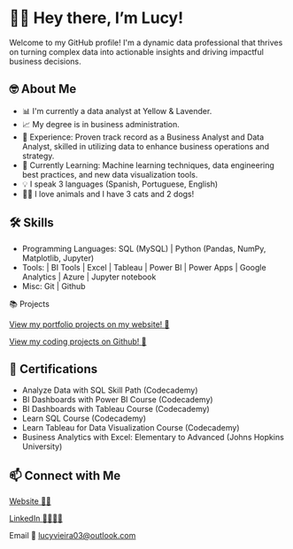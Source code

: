 # 👋🏾 Hey there, I’m Lucy!

Welcome to my GitHub profile! I'm a dynamic data professional that thrives on turning complex data into actionable insights and driving impactful business decisions.

## 🤓 About Me

- 📊 I'm currently a data analyst at Yellow & Lavender.
- 📈 My degree is in business administration.
- 💼 Experience: Proven track record as a Business Analyst and Data Analyst, skilled in utilizing data to enhance business operations and strategy.
- 🌱 Currently Learning: Machine learning techniques, data engineering best practices, and new data visualization tools.
- 💡 I speak 3 languages (Spanish, Portuguese, English)
- 🐶🐱 I love animals and I have 3 cats and 2 dogs!

## 🛠 Skills

- Programming Languages: SQL (MySQL) | Python (Pandas, NumPy, Matplotlib, Jupyter)
- Tools:  | BI Tools | Excel | Tableau | Power BI | Power Apps | Google Analytics | Azure | Jupyter notebook
- Misc: Git | Github

📚 Projects

<a href="https://mavenanalytics.io/profile/Lucy-Vieira/201250221">View my portfolio projects on my website! 🤖</a>

<a href="https://github.com/lucyvieira3">View my coding projects on Github! 👾</a>

## 📜 Certifications 

- Analyze Data with SQL Skill Path (Codecademy)
- BI Dashboards with Power BI Course (Codecademy) 
- BI Dashboards with Tableau Course (Codecademy)
- Learn SQL Course (Codecademy)
- Learn Tableau for Data Visualization Course (Codecademy)
- Business Analytics with Excel: Elementary to Advanced (Johns Hopkins University)


## 📫 Connect with Me

<a href="https://mavenanalytics.io/profile/Lucy-Vieira/201250221">Website ✌🏽</a>


<a href="https://www.linkedin.com/in/lucia-pazos-v/">LinkedIn 🫱🏽‍🫲🏼</a>


Email 📧 <u>lucyvieira03@outlook.com</u>

